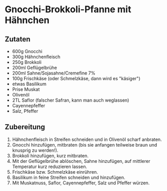 # Gnocchi-Brokkoli-Pfanne mit Hähnchen

## Zutaten

- 600g Gnocchi
- 300g Hähnchenfleisch
- 250g Brokkoli
- 200ml Geflügelbrühe
- 200ml Sahne/Sojasahne/Cremefine 7%
- 100g Frischkäse (oder Schmelzkäse, dann wird es "käsiger")
- etwas Basilikum
- Prise Muskat
- Olivenöl
- 2TL Saflor (falscher Safran, kann man auch weglassen)
- Cayennepfeffer
- Salz, Pfeffer


## Zubereitung

1. Hähnchenfleisch in Streifen schneiden und in Olivenöl scharf anbraten.
1. Gnocchi hinzufügen, mitbraten (bis sie anfangen teilweise braun und knusprig zu werden!).
1. Brokkoli hinzufügen, kurz mitbraten.
1. Mit der Geflügelbrühe ablöschen, Sahne hinzufügen, auf mittlerer Temperatur kurz reduzieren lassen.
1. Frischkäse bzw. Schmelzkäse einrühren.
1. Basilikum in feine Streifen schneiden und hinzufügen.
1. Mit Muskatnuss, Saflor, Cayennepfeffer, Salz und Pfeffer würzen.
